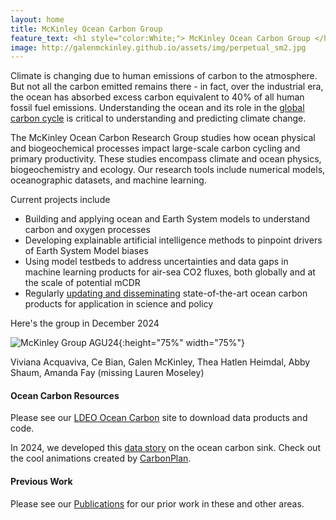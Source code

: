 ```yaml
---
layout: home
title: McKinley Ocean Carbon Group 
feature_text: <h1 style="color:White;"> McKinley Ocean Carbon Group </h1>
image: http://galenmckinley.github.io/assets/img/perpetual_sm2.jpg
---
```


Climate is changing due to human emissions of carbon to the atmosphere. But not all the carbon emitted remains there - in fact, over the industrial era, the ocean has absorbed excess carbon equivalent to 40% of all human fossil fuel emissions. Understanding the ocean and its role in the [global carbon cycle](https://galenmckinley.github.io/CarbonCycle/) is critical to understanding and predicting climate change.

The McKinley Ocean Carbon Research Group studies how ocean physical and biogeochemical processes impact large-scale carbon cycling and primary productivity. These studies encompass climate and ocean physics, biogeochemistry and ecology.  Our research tools include numerical models, oceanographic datasets, and machine learning. 

Current projects include
-	Building and applying ocean and Earth System models to understand carbon and oxygen processes
-	Developing explainable artificial intelligence methods to pinpoint drivers of Earth System Model biases 
-	Using model testbeds to address uncertainties and data gaps in machine learning products for air-sea CO2 fluxes, both globally and at the scale of potential mCDR 
-	Regularly [updating and disseminating](https://oceancarbon.ldeo.columbia.edu) state-of-the-art ocean carbon products for application in science and policy


Here's the group in December 2024 

![McKinley Group AGU24]({{site.baseurl}}/assets/img/McKinleyGroupAGU24.jpg){:height="75%" width="75%"}

Viviana Acquaviva, Ce Bian, Galen McKinley, Thea Hatlen Heimdal, Abby Shaum, Amanda Fay (missing Lauren Moseley)

#### Ocean Carbon Resources
Please see our [LDEO Ocean Carbon](https://oceancarbon.ldeo.columbia.edu) site to download data products and code.

In 2024, we developed this [data story](https://stories.leap.carbonplan.org/ocean-sink) on the ocean carbon sink. Check out the cool animations created by [CarbonPlan](https://carbonplan.org).

#### Previous Work  
Please see our [Publications]({{site.baseurl}}/publications) for our prior work in these and other areas.



